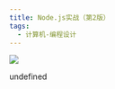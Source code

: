 ```yaml
---
title: Node.js实战（第2版）
tags:
  - 计算机-编程设计
---
```


![](https://cdn.weread.qq.com/weread/cover/44/YueWen_26211831/s_YueWen_26211831.jpg)

undefined